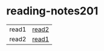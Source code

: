 # reading-notes201

|       |  |
| ----------- | ----------- |
| read1      |    [read2]()    |
| read2   | [read1]()        |